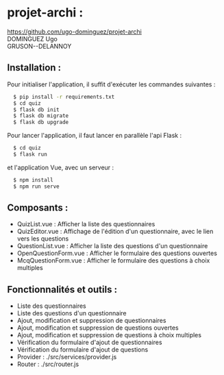 # projet-archi :

https://github.com/ugo-dominguez/projet-archi  
DOMINGUEZ Ugo  
GRUSON--DELANNOY  

## Installation :
Pour initialiser l'application, il suffit d'exécuter les commandes suivantes :
```bash
  $ pip install -r requirements.txt 
  $ cd quiz
  $ flask db init
  $ flask db migrate
  $ flask db upgrade
```

Pour lancer l'application, il faut lancer en parallèle l'api Flask :
```bash
  $ cd quiz
  $ flask run
```
et l'application Vue, avec un serveur :
```bash
  $ npm install
  $ npm run serve
```

## Composants :
- QuizList.vue : Afficher la liste des questionnaires  
- QuizEditor.vue : Affichage de l'édition d'un questionnaire, avec le lien vers les questions  
- QuestionList.vue : Afficher la liste des questions d'un questionnaire  
- OpenQuestionForm.vue : Afficher le formulaire des questions ouvertes  
- McqQuestionForm.vue : Afficher le formulaire des questions à choix multiples  

## Fonctionnalités et outils :
- Liste des questionnaires  
- Liste des questions d'un questionnaire  
- Ajout, modification et suppression de questionnaires  
- Ajout, modification et suppression de questions ouvertes  
- Ajout, modification et suppression de questions à choix multiples 
- Vérification du formulaire d'ajout de questionnaires
- Vérification du formulaire d'ajout de questions
- Provider : ./src/services/provider.js  
- Router : ./src/router.js  
